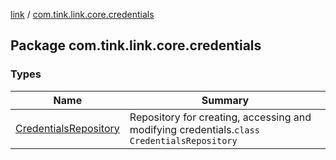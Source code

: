 [link](../index.md) / [com.tink.link.core.credentials](./index.md)

## Package com.tink.link.core.credentials

### Types

| Name | Summary |
|---|---|
| [CredentialsRepository](-credentials-repository/index.md) | Repository for creating, accessing and modifying credentials.`class CredentialsRepository` |
